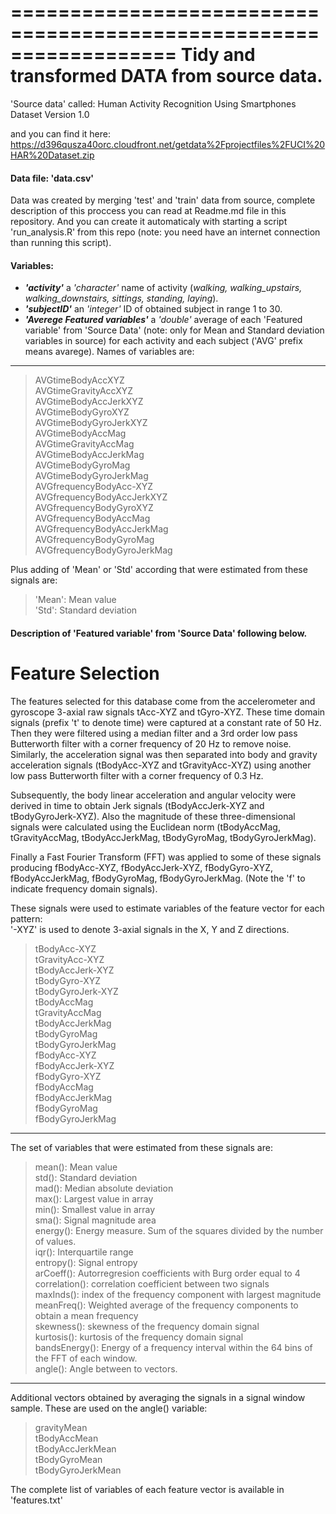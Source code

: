 ==================================================================
Tidy and transformed DATA from source data. 
==================================================================
'Source data' called:
Human Activity Recognition Using Smartphones Dataset
Version 1.0

and you can find it here: </br>
https://d396qusza40orc.cloudfront.net/getdata%2Fprojectfiles%2FUCI%20HAR%20Dataset.zip


#### Data file: 'data.csv'
Data was created by merging 'test' and 'train' data from source, complete description of this proccess you can read at Readme.md file in this repository. And you can create it automaticaly with starting a script 'run_analysis.R' from this repo (note: you need have an internet connection than running this script).

#### Variables:
- ***'activity'*** a *'character'* name of activity (*walking, walking_upstairs, walking_downstairs, sittings, standing, laying*).
- ***'subjectID'*** an *'integer'* ID of obtained subject in range 1 to 30.
- ***'Averege Featured variables'*** a *'double'* average of each 'Featured variable' from 'Source Data' (note: only for Mean and Standard deviation variables in source) for each activity and each subject ('AVG' prefix means avarege). Names of variables are: 


---------------------------------------

> AVGtimeBodyAccXYZ </br>
AVGtimeGravityAccXYZ</br>
AVGtimeBodyAccJerkXYZ</br>
AVGtimeBodyGyroXYZ</br>
AVGtimeBodyGyroJerkXYZ</br>
AVGtimeBodyAccMag</br>
AVGtimeGravityAccMag</br>
AVGtimeBodyAccJerkMag</br>
AVGtimeBodyGyroMag</br>
AVGtimeBodyGyroJerkMag</br>
AVGfrequencyBodyAcc-XYZ</br>
AVGfrequencyBodyAccJerkXYZ</br>
AVGfrequencyBodyGyroXYZ</br>
AVGfrequencyBodyAccMag</br>
AVGfrequencyBodyAccJerkMag</br>
AVGfrequencyBodyGyroMag</br>
AVGfrequencyBodyGyroJerkMag</br>

Plus adding of 'Mean' or 'Std' according that were estimated from these signals are:</br>
> 'Mean': Mean value</br>
'Std': Standard deviation

#### Description of 'Featured variable' from 'Source Data' following below.

Feature Selection 
=================

The features selected for this database come from the accelerometer and gyroscope 3-axial raw signals tAcc-XYZ and tGyro-XYZ. These time domain signals (prefix 't' to denote time) were captured at a constant rate of 50 Hz. Then they were filtered using a median filter and a 3rd order low pass Butterworth filter with a corner frequency of 20 Hz to remove noise. Similarly, the acceleration signal was then separated into body and gravity acceleration signals (tBodyAcc-XYZ and tGravityAcc-XYZ) using another low pass Butterworth filter with a corner frequency of 0.3 Hz. 

Subsequently, the body linear acceleration and angular velocity were derived in time to obtain Jerk signals (tBodyAccJerk-XYZ and tBodyGyroJerk-XYZ). Also the magnitude of these three-dimensional signals were calculated using the Euclidean norm (tBodyAccMag, tGravityAccMag, tBodyAccJerkMag, tBodyGyroMag, tBodyGyroJerkMag). 

Finally a Fast Fourier Transform (FFT) was applied to some of these signals producing fBodyAcc-XYZ, fBodyAccJerk-XYZ, fBodyGyro-XYZ, fBodyAccJerkMag, fBodyGyroMag, fBodyGyroJerkMag. (Note the 'f' to indicate frequency domain signals). 

These signals were used to estimate variables of the feature vector for each pattern:  
'-XYZ' is used to denote 3-axial signals in the X, Y and Z directions.

> tBodyAcc-XYZ</br>
tGravityAcc-XYZ</br>
tBodyAccJerk-XYZ</br>
tBodyGyro-XYZ</br>
tBodyGyroJerk-XYZ</br>
tBodyAccMag</br>
tGravityAccMag</br>
tBodyAccJerkMag</br>
tBodyGyroMag</br>
tBodyGyroJerkMag</br>
fBodyAcc-XYZ</br>
fBodyAccJerk-XYZ</br>
fBodyGyro-XYZ</br>
fBodyAccMag</br>
fBodyAccJerkMag</br>
fBodyGyroMag</br>
fBodyGyroJerkMag</br>


--------------------------------------

The set of variables that were estimated from these signals are: 

> mean(): Mean value</br>
std(): Standard deviation</br>
mad(): Median absolute deviation </br>
max(): Largest value in array</br>
min(): Smallest value in array</br>
sma(): Signal magnitude area</br>
energy(): Energy measure. Sum of the squares divided by the number of values. </br>
iqr(): Interquartile range </br>
entropy(): Signal entropy</br>
arCoeff(): Autorregresion coefficients with Burg order equal to 4</br>
correlation(): correlation coefficient between two signals</br>
maxInds(): index of the frequency component with largest magnitude</br>
meanFreq(): Weighted average of the frequency components to obtain a mean frequency</br>
skewness(): skewness of the frequency domain signal </br>
kurtosis(): kurtosis of the frequency domain signal </br>
bandsEnergy(): Energy of a frequency interval within the 64 bins of the FFT of each window.</br>
angle(): Angle between to vectors.</br>


------------------------------------------------

Additional vectors obtained by averaging the signals in a signal window sample. These are used on the angle() variable:</br>

> gravityMean</br>
tBodyAccMean</br>
tBodyAccJerkMean</br>
tBodyGyroMean</br>
tBodyGyroJerkMean</br>

The complete list of variables of each feature vector is available in 'features.txt'


 
